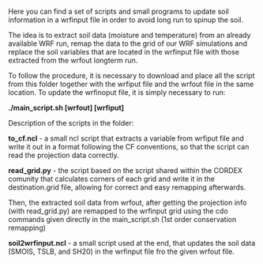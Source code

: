 Here you can find a set of scripts and small programs to update soil information in a wrfinput file in order to avoid long run to spinup the soil. 

The idea is to extract soil data (moisture and temperature) from an already available WRF run, remap the data to the grid of our WRF simulations and replace the soil variables that are located in the wrfinput file with those extracted from the wrfout longterm run. 

To follow the procedure, it is necessary to download and place all the script from this folder together with the wrfiput file and the wrfout file in the same location. To update the wrfinoput file, it is simply necessary to run:

**./main_script.sh [wrfout] [wrfiput]**

Description of the scripts in the folder:

**to_cf.ncl** - a small ncl script that extracts a variable from wrfiput file and write it out in a format following the CF conventions, 
so that the script can read the projection data correctly.

**read_grid.py** - the script based on the script shared within the CORDEX comunity that calculates corners of each grid and write it in the destination.grid file, allowing for correct and easy remapping afterwards. 

Then, the extracted soil data from wrfout, after getting the projection info (with read_grid.py) are remapped to the wrfinput grid using the cdo commands given directly in the main_script.sh (1st order conservation remapping)

**soil2wrfinput.ncl** - a small script used at the end, that updates the soil data (SMOIS, TSLB, and SH20) in the wrfinput file fro the given wrfout file.
